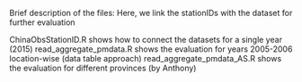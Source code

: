 Brief description of the files: Here, we link the stationIDs with the dataset for further evaluation

ChinaObsStationID.R shows how to connect the datasets for a single year (2015)
read_aggregate_pmdata.R shows the evaluation for years 2005-2006 location-wise (data table approach)
read_aggregate_pmdata_AS.R shows the evaluation for different provinces (by Anthony)

